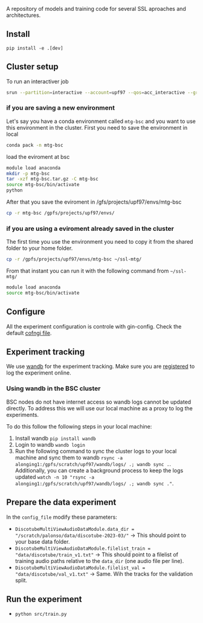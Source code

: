 
A repository of models and training code for several SSL aproaches and architectures.

## Install

```
pip install -e .[dev]
```

## Cluster setup 

To run an interactiver job
```bash
srun --partition=interactive --account=upf97 --qos=acc_interactive --gres=gpu:1 --cpus-per-task=20 --time=02:00:00 --pty /bin/bash
```

### if you are saving a new environment

Let's say you have a conda environment called `mtg-bsc` and you want to use this environment in the cluster. First you need to
save the environment in local
```bash
conda pack -n mtg-bsc
```

load the eviroment at bsc

```bash
module load anaconda
mkdir -p mtg-bsc
tar -xzf mtg-bsc.tar.gz -C mtg-bsc
source mtg-bsc/bin/activate
python
```
After that you save the eviroment in /gfs/projects/upf97/envs/mtg-bsc
    
```bash
cp -r mtg-bsc /gpfs/projects/upf97/envs/
```
### if you are using a eviroment already saved in the cluster

The first time you use the environment you need to copy it from the shared folder to your home folder.
```bash
cp -r /gpfs/projects/upf97/envs/mtg-bsc ~/ssl-mtg/
```

From that instant you can run it with the following command from `~/ssl-mtg/`

```bash
module load anaconda
source mtg-bsc/bin/activate
```


## Configure

All the experiment configuration is controle with gin-config.
Check the default [cofngi file](cfg/config.gin).


## Experiment tracking

We use [wandb](https://docs.wandb.ai/) for the experiment tracking.
Make sure you are [registered](https://docs.wandb.ai/quickstart#2-log-in-to-wb) to log the experiment online.

### Using wandb in the BSC cluster

BSC nodes do not have internet access so wandb logs cannot be updated directly.
To address this we will use our local machine as a proxy to log the experiments.

To do this follow the following steps in your local machine:
1. Install wandb `pip install wandb`
2. Login to wandb `wandb login`
3. Run the following command to sync the cluster logs to your local machine and sync them to wandb `rsync -a alonging1:/gpfs/scratch/upf97/wandb/logs/ .; wandb sync .`.
Additionally, you can create a background process to keep the logs updated `watch -n 10 "rsync -a alonging1:/gpfs/scratch/upf97/wandb/logs/ .; wandb sync ."`.



## Prepare the data experiment
In the `config_file` modify these parameters:

- `DiscotubeMultiViewAudioDataModule.data_dir = "/scratch/palonso/data/discotube-2023-03/"` -> This should point to your base data folder.
- `DiscotubeMultiViewAudioDataModule.filelist_train = "data/discotube/train_v1.txt"` -> This should point to a filelist of training audio paths relative to the `data_dir` (one audio file per line).
- `DiscotubeMultiViewAudioDataModule.filelist_val = "data/discotube/val_v1.txt"` -> Same. Wih the tracks for the validation split.


## Run the experiment

- `python src/train.py`

